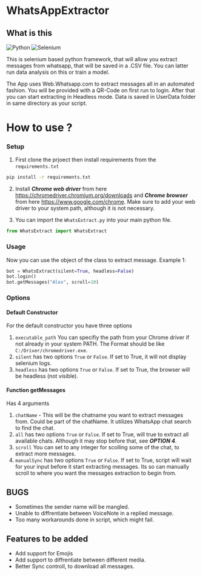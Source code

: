 # WhatsAppExtractor

## What is this

![Python](https://img.shields.io/badge/python-3670A0?style=for-the-badge&logo=python&logoColor=ffdd54)
![Selenium](https://img.shields.io/badge/-selenium-%43B02A?style=for-the-badge&logo=selenium&logoColor=white)

This is selenium based python framework, that will allow you extract messages from whatsapp, that will be saved in a .CSV file. You can latter run data analysis on this or train a model.

The App uses Web.Whatsapp.com to extract messages all in an automated fashion. You will be provided with a QR-Code on first run to login. After that you can start extracting in Headless mode. Data is saved in UserData folder in same directory as your script.

# How to use ?

### Setup

1. First clone the prjoect then install requirements from the `requirements.txt`

```bash
pip install -r requirements.txt
```

2. Install **_Chrome web driver_** from here https://chromedriver.chromium.org/downloads and **_Chrome browser_** from here https://www.google.com/chrome. Make sure to add your web driver to your system path, although it is not necessary.

3. You can import the `WhatsExtract.py` into your main python file.

```python
from WhatsExtract import WhatsExtract
```

### Usage

Now you can use the object of the class to extract message.
Example 1:

```python
bot = WhatsExtract(silent=True, headless=False)
bot.login()
bot.getMessages("Alex", scroll=10)
```

### Options

#### Default Constructor

For the default constructor you have three options

1. `executable_path` You can specifiy the path from your Chrome driver if not already in your system PATH. The Format should be like `C:/Driver/chromedriver.exe`.
2. `silent` has two options `True` or `False`. If set to True, it will not display selenium logs.
3. `headless` has two options `True` or `False`. If set to True, the browser will be headless (not visible).

#### Function getMessages

Has 4 arguments

1. `chatName` - This will be the chatname you want to extract messages from. Could be part of the chatName. It utilizes WhatsApp chat search to find the chat.
2. `all` has two options `True` or `False`. If set to True, will true to extract all available chats. Although it may stop before that, see **_OPTION 4_**.
3. `scroll` You can set to any integer for scolling some of the chat, to extract more messages.
4. `manualSync` has two options `True` or `False`. If set to True, script will wait for your input before it start extracting messages. Its so can manually scroll to where you want the messages extraction to begin from.

## BUGS

- Sometimes the sender name will be mangled.
- Unable to diffrentiate between VoiceNote in a replied message.
- Too many workarounds done in script, which might fail.

## Features to be added

- Add support for Emojis
- Add support to diffrentiate between different media.
- Better Sync controll, to download all messages.
